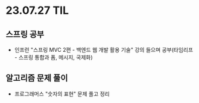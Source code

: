 # 23.07.27 TIL

## 스프링 공부

- 인프런 "스프링 MVC 2편 - 백엔드 웹 개발 활용 기술" 강의 들으며 공부(타임리프 - 스프링 통합과 폼, 메시지, 국제화)

## 알고리즘 문제 풀이

- 프로그래머스 "숫자의 표현" 문제 풀고 정리
